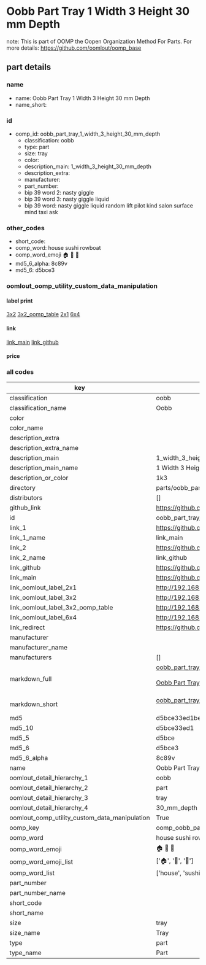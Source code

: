 # Oobb Part Tray 1 Width 3 Height 30 mm Depth  

note: This is part of OOMP the Oopen Organization Method For Parts. For more details: https://github.com/oomlout/oomp_base

##  part details
  







### name
* name: Oobb Part Tray 1 Width 3 Height 30 mm Depth
* name_short: 
### id
* oomp_id: oobb_part_tray_1_width_3_height_30_mm_depth
  * classification: oobb
  * type: part
  * size: tray
  * color: 
  * description_main: 1_width_3_height_30_mm_depth
  * description_extra: 
  * manufacturer: 
  * part_number: 
  * bip 39 word 2: nasty giggle
  * bip 39 word 3: nasty giggle liquid
  * bip 39 word: nasty giggle liquid random lift pilot kind salon surface mind taxi ask

### other_codes
* short_code: 
* oomp_word: house sushi rowboat
* oomp_word_emoji :house: :sushi: :rowboat:
* md5_6_alpha: 8c89v
* md5_6: d5bce3






### oomlout_oomp_utility_custom_data_manipulation
#### label print
[3x2](http://192.168.1.245:1112/?label=oomp%208c89v)
[3x2_oomp_table](http://192.168.1.108:1112/?label=oomp%208c89v)
[2x1](http://192.168.1.242:1112/?label=oomp%208c89v)
[6x4](http://192.168.1.55:1112/?label=oomp%208c89v)    

#### link

[link_main](https://github.com/oomlout/oomlout_oomp_version_1_messy/tree/main/parts/oobb_part_tray_1_width_3_height_30_mm_depth) [link_github](https://github.com/oomlout/oomlout_oomp_version_1_messy/tree/main/parts/oobb_part_tray_1_width_3_height_30_mm_depth)                             

#### price







### all codes 
| key | value |  
| --- | --- |  
| classification | oobb |  
| classification_name | Oobb |  
| color |  |  
| color_name |  |  
| description_extra |  |  
| description_extra_name |  |  
| description_main | 1_width_3_height_30_mm_depth |  
| description_main_name | 1 Width 3 Height 30 mm Depth |  
| description_or_color | 1k3 |  
| directory | parts/oobb_part_tray_1_width_3_height_30_mm_depth |  
| distributors | [] |  
| github_link | https://github.com/oomlout/oomlout_oomp_part_src/tree/main/parts/oobb_part_tray_1_width_3_height_30_mm_depth |  
| id | oobb_part_tray_1_width_3_height_30_mm_depth |  
| link_1 | https://github.com/oomlout/oomlout_oomp_version_1_messy/tree/main/parts/oobb_part_tray_1_width_3_height_30_mm_depth |  
| link_1_name | link_main |  
| link_2 | https://github.com/oomlout/oomlout_oomp_version_1_messy/tree/main/parts/oobb_part_tray_1_width_3_height_30_mm_depth |  
| link_2_name | link_github |  
| link_github | https://github.com/oomlout/oomlout_oomp_version_1_messy/tree/main/parts/oobb_part_tray_1_width_3_height_30_mm_depth |  
| link_main | https://github.com/oomlout/oomlout_oomp_version_1_messy/tree/main/parts/oobb_part_tray_1_width_3_height_30_mm_depth |  
| link_oomlout_label_2x1 | http://192.168.1.242:1112/?label=oomp%208c89v |  
| link_oomlout_label_3x2 | http://192.168.1.245:1112/?label=oomp%208c89v |  
| link_oomlout_label_3x2_oomp_table | http://192.168.1.108:1112/?label=oomp%208c89v |  
| link_oomlout_label_6x4 | http://192.168.1.55:1112/?label=oomp%208c89v |  
| link_redirect | https://github.com/oomlout/oomlout_oomp_version_1_messy/tree/main/parts/oobb_part_tray_1_width_3_height_30_mm_depth |  
| manufacturer |  |  
| manufacturer_name |  |  
| manufacturers | [] |  
| markdown_full | [oobb_part_tray_1_width_3_height_30_mm_depth](none)<br>[](none)<br>[Oobb Part Tray 1 Width 3 Height 30 Mm Depth](none)<br><br> |  
| markdown_short | [oobb_part_tray_1_width_3_height_30_mm_depth](none)<br><br> |  
| md5 | d5bce33ed1be8f5293c0bb1b04987c99 |  
| md5_10 | d5bce33ed1 |  
| md5_5 | d5bce |  
| md5_6 | d5bce3 |  
| md5_6_alpha | 8c89v |  
| name | Oobb Part Tray 1 Width 3 Height 30 mm Depth |  
| oomlout_detail_hierarchy_1 | oobb |  
| oomlout_detail_hierarchy_2 | part |  
| oomlout_detail_hierarchy_3 | tray |  
| oomlout_detail_hierarchy_4 | 30_mm_depth |  
| oomlout_oomp_utility_custom_data_manipulation | True |  
| oomp_key | oomp_oobb_part_tray_1_width_3_height_30_mm_depth |  
| oomp_word | house sushi rowboat |  
| oomp_word_emoji | :house: :sushi: :rowboat: |  
| oomp_word_emoji_list | [':house:', ':sushi:', ':rowboat:'] |  
| oomp_word_list | ['house', 'sushi', 'rowboat'] |  
| part_number |  |  
| part_number_name |  |  
| short_code |  |  
| short_name |  |  
| size | tray |  
| size_name | Tray |  
| type | part |  
| type_name | Part |  
